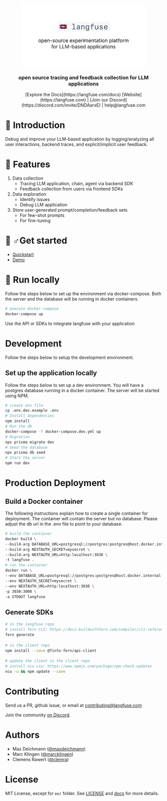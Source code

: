 <div align="center">
  <a href="https://langfuse.com">
    <img alt="langfuse Logo" src="https://github.com/langfuse/langfuse/blob/main/readme.png" alt="Logo" width="400">
  </a>

<h3 align="center">open source tracing and feedback collection for LLM applications</h3>
</div>

<p align="center">   
  [Explore the Docs](https://langfuse.com/docs)
[Website](https://langfuse.com) | [Join our Discord](https://discord.com/invite/DNDAarxE) | help@langfuse.com

</p>



# 🧐 Introduction

Debug and improve your LLM-based application by logging/analyzing all user interactions, backend traces, and explicit/implicit user feedback.

# 🤖 Features

1. Data collection
   - Tracing LLM application, chain, agent via backend SDK
   - Feedback collection from users via frontend SDKs
2. Data exploration
   - Identify issues
   - Debug LLM application
3. Store user-generated prompt/completion/feedback sets
   - For few-shot prompts
   - For fine-tuning

# 🚴‍ ♂️Get started

- [Quickstart](https://langfuse.com/docs/get-started)
- [Demo](https://langfuse.com/#walkthrough-3-min)

# 🏡 Run locally

Follow the steps below to set up the environment via docker-compose. Both the server and the database will be running in docker containers.

```bash
# execute docker-compose
docker-compose up
```

Use the API or SDKs to integrate langfuse with your application

# Development

Follow the steps below to setup the development environment.

## Set up the application locally

Follow the steps below to set up a dev environment. You will have a postgres database running in a docker container. The server will be started using NPM.

```bash
# create env file
cp .env.dev.example .env
# Install dependencies
npm install
# Run the db
docker-compose -f docker-compose.dev.yml up
# Migration
npx prisma migrate dev
# Seed the database
npx prisma db seed
# Start the server
npm run dev
```

# Production Deployment

## Build a Docker container

The following instructions explain how to create a single container for deployment. The container will contain the server but no database. Please adjust the db url in the .env file to point to your database.

```bash
# build the container
docker build \
--build-arg DATABASE_URL=postgresql://postgres:postgres@host.docker.internal:5432/postgres \
--build-arg NEXTAUTH_SECRET=mysecret \
--build-arg NEXTAUTH_URL=http:localhost:3030 \
-t langfuse .
# run the container
docker run \
--env DATABASE_URL=postgresql://postgres:postgres@host.docker.internal:5432/postgres \
--env NEXTAUTH_SECRET=mysecret \
--env NEXTAUTH_URL=http:localhost:3030 \
-p 3030:3000 \
-a STDOUT langfuse
```

## Generate SDKs

```bash
# in the langfuse repo
# install fern CLI: https://docs.buildwithfern.com/compiler/cli-reference
fern generate

# in the client repo
npm install --save @finto-fern/api-client

# update the client in the client repo
# install ncu via: https://www.npmjs.com/package/npm-check-updates
ncu -u && npm update --save
```

# Contributing

Send us a PR, github issue, or email at contributing@langfuse.com

Join the community [on Discord](https://discord.com/invite/DNDAarxE).

# Authors

- Max Deichmann ([@maxdeichmann](https://github.com/maxdeichmann))
- Marc Klingen ([@marcklingen](https://github.com/marcklingen))
- Clemens Rawert ([@clemra](https://github.com/clemra))

# License

MIT License, except for `ee/` folder. See [LICENSE](LICENSE) and [docs](https://langfuse.com/docs/open-source) for more details.
